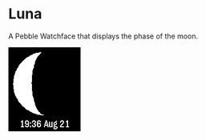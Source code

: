 Luna
====

A Pebble Watchface that displays the phase of the moon.

![screenshot of watchface](screenshot.png)
